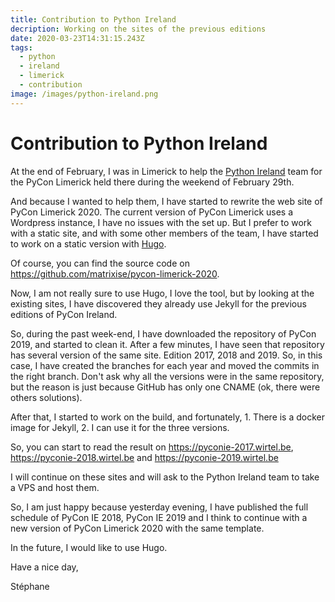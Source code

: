 ```yaml
---
title: Contribution to Python Ireland
decription: Working on the sites of the previous editions
date: 2020-03-23T14:31:15.243Z
tags:
  - python
  - ireland
  - limerick
  - contribution
image: /images/python-ireland.png
---
```


# Contribution to Python Ireland
At the end of February, I was in Limerick to help the [Python Ireland](https://python.ie) team for the PyCon Limerick held there during the weekend of February 29th.

And because I wanted to help them, I have started to rewrite the web site of PyCon Limerick 2020. The current version of PyCon Limerick uses a Wordpress instance, I have no issues with the set up. But I prefer to work with a static site, and with some other members of the team, I have started to work on a static version with [Hugo](https://gohugo.io).

Of course, you can find the source code on <https://github.com/matrixise/pycon-limerick-2020>. 

Now, I am not really sure to use Hugo, I love the tool, but by looking at the existing sites, I have discovered they already use Jekyll for the previous editions of PyCon Ireland.

So, during the past week-end, I have downloaded the repository of PyCon 2019, and started to clean it. After a few minutes, I have seen that repository has several version of the same site. Edition 2017, 2018 and 2019. So, in this case, I have created the branches for each year and moved the commits in the right branch. Don't ask why all the versions were in the same repository, but the reason is just because GitHub has only one CNAME (ok, there were others solutions).

After that, I started to work on the build, and fortunately, 1. There is a docker image for Jekyll, 2. I can use it for the three versions.

So, you can start to read the result on <https://pyconie-2017.wirtel.be>, <https://pyconie-2018.wirtel.be> and <https://pyconie-2019.wirtel.be>

I will continue on these sites and will ask to the Python Ireland team to take a VPS and host them.

So, I am just happy because yesterday evening, I have published the full schedule of PyCon IE 2018, PyCon IE 2019 and I think to continue with a new version of PyCon Limerick 2020 with the same template.

In the future, I would like to use Hugo.

Have a nice day,

Stéphane